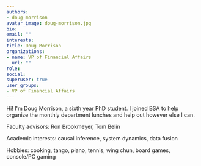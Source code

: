 ```yaml
---
authors:
- doug-morrison
avatar_image: doug-morrison.jpg
bio: 
email: ""
interests:
title: Doug Morrison
organizations:
- name: VP of Financial Affairs
  url: ""
role: 
social:
superuser: true
user_groups:
- VP of Financial Affairs
---
```


Hi! I'm Doug Morrison, a sixth year PhD student. I joined BSA to help organize the monthly department lunches and help out however else I can.

Faculty advisors: Ron Brookmeyer, Tom Belin

Academic interests: causal inference, system dynamics, data fusion

Hobbies: cooking, tango, piano, tennis, wing chun, board games, console/PC gaming